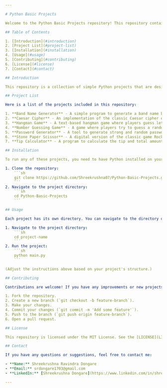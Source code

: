 ```yaml
---

# Python Basic Projects

Welcome to the Python Basic Projects repository! This repository contains a collection of basic Python projects that demonstrate various programming concepts and techniques.

## Table of Contents

1. [Introduction](#introduction)
2. [Project List](#project-list)
3. [Installation](#installation)
4. [Usage](#usage)
5. [Contributing](#contributing)
6. [License](#license)
7. [Contact](#contact)

## Introduction

This repository is a collection of simple Python projects that are designed to help beginners learn and practice Python programming. Each project focuses on a specific topic or concept in Python, ranging from basic syntax to more advanced topics.

## Project List

Here is a list of the projects included in this repository:

1. **Band Name Generator** - A simple program to generate a band name based on user inputs.
2. **Caesar Cipher** - An implementation of the classic Caesar cipher encryption technique.
3. **Hangman Game** - A text-based hangman game where players guess letters to form a word.
4. **Number Guessing Game** - A game where players try to guess a randomly generated number within a range.
5. **Password Generator** - A tool to generate strong and random passwords.
6. **Stone Paper Scissor** - A digital version of the classic game Rock Paper Scissors.
7. **Tip Calculator** - A program to calculate the tip and total amount for a bill.

## Installation

To run any of these projects, you need to have Python installed on your system. You can download Python from the official [Python website](https://www.python.org/).

1. Clone the repository:
    ```sh
    git clone https://github.com/Shreekrushna07/Python-Basic-Projects.git
    ```
2. Navigate to the project directory:
    ```sh
    cd Python-Basic-Projects
    ```

## Usage

Each project has its own directory. You can navigate to the directory of the project you are interested in and run the main Python file. For example:

1. Navigate to the project directory:
    ```sh
    cd project-name
    ```
2. Run the project:
    ```sh
    python main.py
    ```

(Adjust the instructions above based on your project's structure.)

## Contributing

Contributions are welcome! If you have any improvements or new projects to add, please follow these steps:

1. Fork the repository.
2. Create a new branch (`git checkout -b feature-branch`).
3. Make your changes.
4. Commit your changes (`git commit -m 'Add some feature'`).
5. Push to the branch (`git push origin feature-branch`).
6. Open a pull request.

## License

This repository is licensed under the MIT License. See the [LICENSE](LICENSE) file for more information.

## Contact

If you have any questions or suggestions, feel free to contact me:

- **Name:** Shreekrushna Ravindra Dongare
- **Email:** srdongare1703@gmail.com
- **LinkedIn:** [Shreekrushna Dongare](https://www.linkedin.com/in/shreekrushna-dongare-03883a290)

---
```

